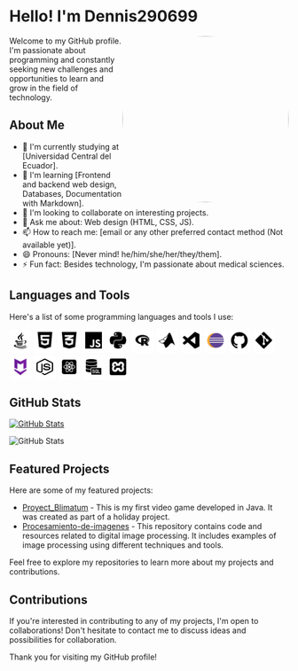 # Hello! I'm Dennis290699

<img src="https://github.com/Dennis290699.png" align="right" width="300" height="300" style="border-radius: 50%;">

Welcome to my GitHub profile. I'm passionate about programming and constantly seeking new challenges and opportunities to learn and grow in the field of technology.

## About Me

- 🔭 I'm currently studying at [Universidad Central del Ecuador].
- 🌱 I'm learning [Frontend and backend web design, Databases, Documentation with Markdown].
- 👯 I'm looking to collaborate on interesting projects.
- 💬 Ask me about: Web design (HTML, CSS, JS).
- 📫 How to reach me: [email or any other preferred contact method (Not available yet)].
- 😄 Pronouns: [Never mind! he/him/she/her/they/them].
- ⚡ Fun fact: Besides technology, I'm passionate about medical sciences.

## Languages and Tools

Here's a list of some programming languages and tools I use:
<div style="display: inline-block; background-color: #fff; padding: 5px; border-radius: 5px; text-align: center; margin-bottom: 5px;">
    <img src="./assets/java.png" width="30" height="30">
</div>
<div style="display: inline-block; background-color: #fff; padding: 5px; border-radius: 5px; text-align: center;">
    <img src="./assets/html.png" width="30" height="30">
</div>
<div style="display: inline-block; background-color: #fff; padding: 5px; border-radius: 5px; text-align: center;">
    <img src="./assets/css.png" width="30" height="30">
</div>
<div style="display: inline-block; background-color: #fff; padding: 5px; border-radius: 5px; text-align: center;">
    <img src="./assets/javascript.png" width="30" height="30">
</div>
<div style="display: inline-block; background-color: #fff; padding: 5px; border-radius: 5px; text-align: center;">
    <img src="./assets/python.png" width="30" height="30">
</div>
<div style="display: inline-block; background-color: #fff; padding: 5px; border-radius: 5px; text-align: center;">
    <img src="./assets/r.png" width="30" height="30">
</div>
<div style="display: inline-block; background-color: #fff; padding: 5px; border-radius: 5px; text-align: center;">
    <img src="./assets/matlab.png" width="30" height="30">
</div>

<div style="display: inline-block; background-color: #fff; padding: 5px; border-radius: 5px; text-align: center;">
    <img src="./assets/VS.png" width="30" height="30">
</div>
<div style="display: inline-block; background-color: #fff; padding: 5px; border-radius: 5px; text-align: center;">
    <img src="./assets/eclipse.png" width="30" height="30">
</div>
<div style="display: inline-block; background-color: #fff; padding: 5px; border-radius: 5px; text-align: center;">
    <img src="./assets/github.png" width="30" height="30">
</div>
<div style="display: inline-block; background-color: #fff; padding: 5px; border-radius: 5px; text-align: center;">
    <img src="./assets/git.png" width="30" height="30">
</div>
<div style="display: inline-block; background-color: #fff; padding: 5px; border-radius: 5px; text-align: center;">
    <img src="./assets/markdown.png" width="30" height="30">
</div>
<div style="display: inline-block; background-color: #fff; padding: 5px; border-radius: 5px; text-align: center;">
    <img src="./assets/nodejs.png" width="30" height="30">
</div>
<div style="display: inline-block; background-color: #fff; padding: 5px; border-radius: 5px; text-align: center;">
    <img src="./assets/react.png" width="30" height="30">
</div>
<div style="display: inline-block; background-color: #fff; padding: 5px; border-radius: 5px; text-align: center;">
    <img src="./assets/sql.png" width="30" height="30">
</div>
<div style="display: inline-block; background-color: #fff; padding: 5px; border-radius: 5px; text-align: center;">
    <img src="./assets/xampp.png" width="30" height="30">
</div>

## GitHub Stats

[![GitHub Stats](https://github-readme-stats.vercel.app/api?username=Dennis290699&show_icons=true)](https://github.com/Dennis290699)

![GitHub Stats](https://github-readme-stats.vercel.app/api/top-langs/?username=Dennis290699&langs_count=6&layout=compact)

## Featured Projects

Here are some of my featured projects:

- [Proyect_Blimatum](https://github.com/Dennis290699/Proyect_Blimatum) - This is my first video game developed in Java. It was created as part of a holiday project.
- [Procesamiento-de-imagenes](https://github.com/Dennis290699/Procesamiento-de-imagenes) - This repository contains code and resources related to digital image processing. It includes examples of image processing using different techniques and tools.

Feel free to explore my repositories to learn more about my projects and contributions.

## Contributions

If you're interested in contributing to any of my projects, I'm open to collaborations! Don't hesitate to contact me to discuss ideas and possibilities for collaboration.

Thank you for visiting my GitHub profile!